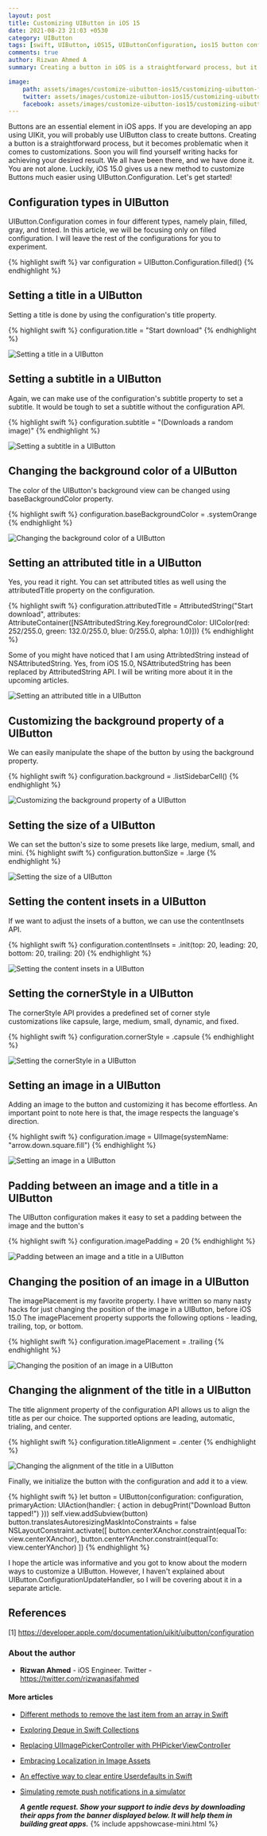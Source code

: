 ```yaml
---
layout: post
title: Customizing UIButton in iOS 15
date: 2021-08-23 21:03 +0530
category: UIButton
tags: [swift, UIButton, iOS15, UIButtonConfiguration, ios15 button configuration, swift ios 15, customizing uibutton in swift, swift uibutton, implementing button in swift]
comments: true
author: Rizwan Ahmed A
summary: Creating a button in iOS is a straightforward process, but it becomes problematic when it comes to customizations. Luckily, iOS 15.0 gives us a new methods to customize Buttons much easier using UIButton.Configuration. Let's get started!

image:
    path: assets/images/customize-uibutton-ios15/customizing-uibutton-fb.jpeg
    twitter: assets/images/customize-uibutton-ios15/customizing-uibutton-twitter.jpeg
    facebook: assets/images/customize-uibutton-ios15/customizing-uibutton-fb.jpeg
---
```

Buttons are an essential element in iOS apps. If you are developing an app using UIKit, you will probably use UIButton class to create buttons. 
Creating a button is a straightforward process, but it becomes problematic when it comes to customizations. Soon you will find yourself writing hacks for achieving your desired result. We all have been there, and we have done it. You are not alone. Luckily, iOS 15.0 gives us a new method to customize Buttons much easier using UIButton.Configuration.
Let's get started!

## Configuration types in UIButton

UIButton.Configuration comes in four different types, namely plain, filled, gray, and tinted. 
In this article, we will be focusing only on filled configuration. I will leave the rest of the configurations for you to experiment.

{% highlight swift %}
var configuration = UIButton.Configuration.filled()
{% endhighlight %}

## Setting a title in a UIButton

Setting a title is done by using the configuration's title property.

{% highlight swift %}
configuration.title = "Start download"
{% endhighlight %}

![Setting a title in a UIButton](/blog/assets/images/customize-uibutton-ios15/title.png?style=centerme)

## Setting a subtitle in a UIButton

Again, we can make use of the configuration's subtitle property to set a subtitle. It would be tough to set a subtitle without the configuration API.  

{% highlight swift %}
configuration.subtitle = "(Downloads a random image)"
{% endhighlight %}

![Setting a subtitle in a UIButton](/blog/assets/images/customize-uibutton-ios15/subtitle.png?style=centerme)

## Changing the background color of a UIButton

The color of the UIButton's background view can be changed using baseBackgroundColor property. 

{% highlight swift %}
configuration.baseBackgroundColor = .systemOrange
{% endhighlight %}

![Changing the background color of a UIButton](/blog/assets/images/customize-uibutton-ios15/background-color.png?style=centerme)

## Setting an attributed title in a UIButton

Yes, you read it right. You can set attributed titles as well using the attributedTitle property on the configuration.

{% highlight swift %}
configuration.attributedTitle = AttributedString("Start download", attributes: AttributeContainer([NSAttributedString.Key.foregroundColor: UIColor(red: 252/255.0, green: 132.0/255.0, blue: 0/255.0, alpha: 1.0)]))
{% endhighlight %}

Some of you might have noticed that I am using AttribtedString instead of NSAttributedString. Yes, from iOS 15.0, NSAttributedString has been replaced by AttributedString API. I will be writing more about it in the upcoming articles.

![Setting an attributed title in a UIButton](/blog/assets/images/customize-uibutton-ios15/attributed.png?style=centerme)

## Customizing the background property of a UIButton

We can easily manipulate the shape of the button by using the background property.

{% highlight swift %}
configuration.background = .listSidebarCell()
{% endhighlight %}

![Customizing the background property of a UIButton](/blog/assets/images/customize-uibutton-ios15/backgroundcust.png?style=centerme)

## Setting the size of a UIButton

We can set the button's size to some presets like large, medium, small, and mini.
{% highlight swift %}
configuration.buttonSize = .large
{% endhighlight %}

![Setting the size of a UIButton](/blog/assets/images/customize-uibutton-ios15/button-Size.png?style=centerme)

## Setting the content insets in a UIButton

If we want to adjust the insets of a button, we can use the contentInsets API.

{% highlight swift %}
configuration.contentInsets = .init(top: 20, leading: 20, bottom: 20, trailing: 20)
{% endhighlight %}

![Setting the content insets in a UIButton](/blog/assets/images/customize-uibutton-ios15/content-insets.png?style=centerme)

## Setting the cornerStyle in a UIButton

The cornerStyle API provides a predefined set of corner style customizations like capsule, large, medium, small, dynamic, and fixed.

{% highlight swift %}
configuration.cornerStyle = .capsule
{% endhighlight %}

![Setting the cornerStyle in a UIButton](/blog/assets/images/customize-uibutton-ios15/capsule.png?style=centerme)

## Setting an image in a UIButton

Adding an image to the button and customizing it has become effortless. An important point to note here is that, the image respects the language's direction.

{% highlight swift %}
configuration.image = UIImage(systemName: "arrow.down.square.fill")
{% endhighlight %}

![Setting an image in a UIButton](/blog/assets/images/customize-uibutton-ios15/button-image.png?style=centerme)

## Padding between an image and a title in a UIButton

The UIButton configuration makes it easy to set a padding between the image and the button's

{% highlight swift %}
configuration.imagePadding = 20
{% endhighlight %}

![Padding between an image and a title in a UIButton](/blog/assets/images/customize-uibutton-ios15/image-padding.png?style=centerme)

## Changing the position of an image in a UIButton

The imagePlacement is my favorite property. I have written so many nasty hacks for just changing the position of the image in a UIButton, before iOS 15.0
The imagePlacement property supports the following options - leading, trailing, top, or bottom.

{% highlight swift %}
configuration.imagePlacement = .trailing
{% endhighlight %}

![Changing the position of an image in a UIButton](/blog/assets/images/customize-uibutton-ios15/button-image-position.png?style=centerme)

## Changing the alignment of the title in a UIButton

The title alignment property of the configuration API allows us to align the title as per our choice. The supported options are leading, automatic, trialing, and center.

{% highlight swift %}
configuration.titleAlignment = .center
{% endhighlight %}

![Changing the alignment of the title in a UIButton](/blog/assets/images/customize-uibutton-ios15/button-title-placement.png?style=centerme)

Finally, we initialize the button with the configuration and add it to a view.

{% highlight swift %}
let button = UIButton(configuration: configuration, primaryAction: UIAction(handler: { action in
  debugPrint("Download Button tapped!")
}))
self.view.addSubview(button)
button.translatesAutoresizingMaskIntoConstraints = false
NSLayoutConstraint.activate([
  button.centerXAnchor.constraint(equalTo: view.centerXAnchor),
  button.centerYAnchor.constraint(equalTo: view.centerYAnchor)
])
{% endhighlight %}

I hope the article was informative and you got to know about the modern ways to customize a UIButton. However, I haven't explained about UIButton.ConfigurationUpdateHandler, so I will be covering about it in a separate article.

## References

[1] <https://developer.apple.com/documentation/uikit/uibutton/configuration>

### About the author

- **Rizwan Ahmed** - iOS Engineer.  Twitter - <https://twitter.com/rizwanasifahmed>

#### More articles

- [Different methods to remove the last item from an array in Swift](/blog/2022/04/24/different-methods-to-remove-the-last-item-from-an-array-in-swift/)
- [Exploring Deque in Swift Collections](/blog/2021/04/14/exploring-deque-in-swift-collections/)
- [Replacing UIImagePickerController with PHPickerViewController](/blog/2020/08/29/replacing-uiimagepickercontroller-with-phpickerviewcontroller/)
- [Embracing Localization in Image Assets](/blog/2020/06/14/embracing-localization-in-image-assets/)
- [An effective way to clear entire Userdefaults in Swift](/blog/2020/05/19/an-effective-way-to-clear-entire-userdefaults-in-swift/)
- [Simulating remote push notifications in a simulator](/blog/2020/02/13/simulating-remote-push-notifications-in-a-simulator/)


  **_A gentle request. Show your support to indie devs by downloading their apps from the banner displayed below. It will help them in building great apps._**
{% include appshowcase-mini.html %}

